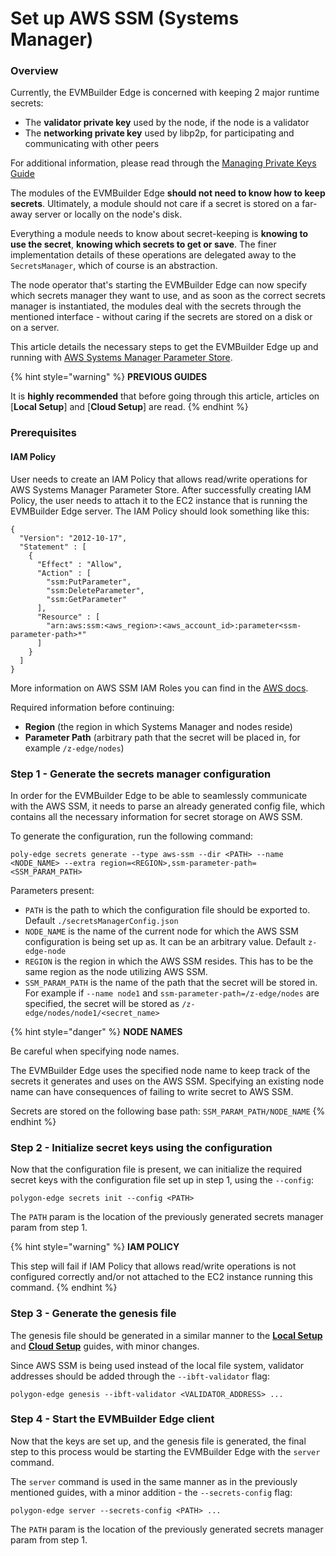 # Set up AWS SSM (Systems Manager)

### Overview

Currently, the EVMBuilder Edge is concerned with keeping 2 major runtime secrets:

* The **validator private key** used by the node, if the node is a validator
* The **networking private key** used by libp2p, for participating and communicating with other peers

For additional information, please read through the [Managing Private Keys Guide](../manage-private-keys.md)

The modules of the EVMBuilder Edge **should not need to know how to keep secrets**. Ultimately, a module should not care if a secret is stored on a far-away server or locally on the node's disk.

Everything a module needs to know about secret-keeping is **knowing to use the secret**, **knowing which secrets to get or save**. The finer implementation details of these operations are delegated away to the `SecretsManager`, which of course is an abstraction.

The node operator that's starting the EVMBuilder Edge can now specify which secrets manager they want to use, and as soon as the correct secrets manager is instantiated, the modules deal with the secrets through the mentioned interface - without caring if the secrets are stored on a disk or on a server.

This article details the necessary steps to get the EVMBuilder Edge up and running with [AWS Systems Manager Parameter Store](https://docs.aws.amazon.com/systems-manager/latest/userguide/systems-manager-parameter-store.html).

{% hint style="warning" %}
**PREVIOUS GUIDES**

It is **highly recommended** that before going through this article, articles on \[**Local Setup**] and \[**Cloud Setup**] are read.
{% endhint %}

### Prerequisites

#### IAM Policy

User needs to create an IAM Policy that allows read/write operations for AWS Systems Manager Parameter Store. After successfully creating IAM Policy, the user needs to attach it to the EC2 instance that is running the EVMBuilder Edge server. The IAM Policy should look something like this:

```
{
  "Version": "2012-10-17",
  "Statement" : [
    {
      "Effect" : "Allow",
      "Action" : [
        "ssm:PutParameter",
        "ssm:DeleteParameter",
        "ssm:GetParameter"
      ],
      "Resource" : [
        "arn:aws:ssm:<aws_region>:<aws_account_id>:parameter<ssm-parameter-path>*"
      ]
    }
  ]
}
```

More information on AWS SSM IAM Roles you can find in the [AWS docs](https://docs.aws.amazon.com/systems-manager/latest/userguide/setup-instance-profile.html).

Required information before continuing:

* **Region** (the region in which Systems Manager and nodes reside)
* **Parameter Path** (arbitrary path that the secret will be placed in, for example `/z-edge/nodes`)

### Step 1 - Generate the secrets manager configuration

In order for the EVMBuilder Edge to be able to seamlessly communicate with the AWS SSM, it needs to parse an already generated config file, which contains all the necessary information for secret storage on AWS SSM.

To generate the configuration, run the following command:

```
poly-edge secrets generate --type aws-ssm --dir <PATH> --name <NODE_NAME> --extra region=<REGION>,ssm-parameter-path=<SSM_PARAM_PATH>
```

Parameters present:

* `PATH` is the path to which the configuration file should be exported to. Default `./secretsManagerConfig.json`
* `NODE_NAME` is the name of the current node for which the AWS SSM configuration is being set up as. It can be an arbitrary value. Default `z-edge-node`
* `REGION` is the region in which the AWS SSM resides. This has to be the same region as the node utilizing AWS SSM.
* `SSM_PARAM_PATH` is the name of the path that the secret will be stored in. For example if `--name node1` and `ssm-parameter-path=/z-edge/nodes` are specified, the secret will be stored as `/z-edge/nodes/node1/<secret_name>`

{% hint style="danger" %}
**NODE NAMES**

Be careful when specifying node names.

The EVMBuilder Edge uses the specified node name to keep track of the secrets it generates and uses on the AWS SSM. Specifying an existing node name can have consequences of failing to write secret to AWS SSM.

Secrets are stored on the following base path: `SSM_PARAM_PATH/NODE_NAME`
{% endhint %}

### Step 2 - Initialize secret keys using the configuration

Now that the configuration file is present, we can initialize the required secret keys with the configuration file set up in step 1, using the `--config`:

```
polygon-edge secrets init --config <PATH>
```

The `PATH` param is the location of the previously generated secrets manager param from step 1.

{% hint style="warning" %}
**IAM POLICY**

This step will fail if IAM Policy that allows read/write operations is not configured correctly and/or not attached to the EC2 instance running this command.
{% endhint %}

### Step 3 - Generate the genesis file

The genesis file should be generated in a similar manner to the [**Local Setup**](../../../Blockchain%20mainnet/get-started/local-setup.md) and [**Cloud Setup**](../../get-started/cloud-setup.md) guides, with minor changes.

Since AWS SSM is being used instead of the local file system, validator addresses should be added through the `--ibft-validator` flag:

```
polygon-edge genesis --ibft-validator <VALIDATOR_ADDRESS> ...
```

### Step 4 - Start the EVMBuilder Edge client

Now that the keys are set up, and the genesis file is generated, the final step to this process would be starting the EVMBuilder Edge with the `server` command.

The `server` command is used in the same manner as in the previously mentioned guides, with a minor addition - the `--secrets-config` flag:

```
polygon-edge server --secrets-config <PATH> ...
```

The `PATH` param is the location of the previously generated secrets manager param from step 1.
